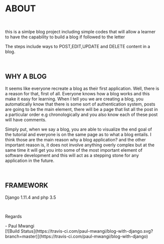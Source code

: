 <h1>ABOUT</H1><br> 
<p>this is a simlpe blog project including simple codes that will allow a learner to have the capability to build a blog if followed to the letter</p>
 <p>The steps include ways to POST,EDIT,UPDATE and DELETE content in a blog.<p><br>
  <h2>WHY A BLOG</h2>
    <p> It seems like everyone recreate a blog as their first application. Well, there is a reason for that, first of all. Everyone knows how a blog works and this make it easy for learning. When I tell you we are creating a blog, you automatically know that there is some sort of authentication system, posts are going to be the main element, there will be a page that list all the post in a particular order e.g chronologically and you also know each of these post will have comments.

Simply put, when we say a blog, you are able to visualize the end goal of the tutorial and everyone is on the same page as to what a blog entails. I think those are the main reason why a blog application? and the other important reason is, it does not involve anything overly complex but at the same time it will get you into some of the most important element of software development and this will act as a stepping stone for any application in the future.<p><br>
<h2>FRAMEWORK</H2>
    <p>Django 1.11.4 and php 3.5<p><br>
<p>Regards</p>
    - Paul Mwangi<br>
    [![Build Status](https://travis-ci.com/paul-mwangi/blog-with-django.svg?branch=master)](https://travis-ci.com/paul-mwangi/blog-with-django)  
